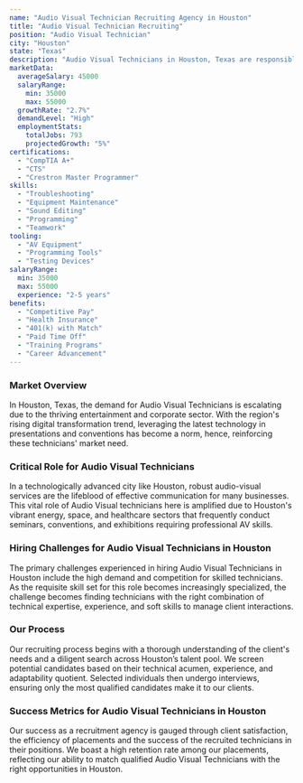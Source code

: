 ```yaml
---
name: "Audio Visual Technician Recruiting Agency in Houston"
title: "Audio Visual Technician Recruiting"
position: "Audio Visual Technician"
city: "Houston"
state: "Texas"
description: "Audio Visual Technicians in Houston, Texas are responsible for setting up, operating, testing and troubleshooting audio and video equipment."
marketData:
  averageSalary: 45000
  salaryRange:
    min: 35000
    max: 55000
  growthRate: "2.7%"
  demandLevel: "High"
  employmentStats:
    totalJobs: 793
    projectedGrowth: "5%"
certifications:
  - "CompTIA A+"
  - "CTS"
  - "Crestron Master Programmer"
skills:
  - "Troubleshooting"
  - "Equipment Maintenance"
  - "Sound Editing"
  - "Programming"
  - "Teamwork"
tooling:
  - "AV Equipment"
  - "Programming Tools"
  - "Testing Devices"
salaryRange:
  min: 35000
  max: 55000
  experience: "2-5 years"
benefits:
  - "Competitive Pay"
  - "Health Insurance"
  - "401(k) with Match"
  - "Paid Time Off"
  - "Training Programs"
  - "Career Advancement"
---
```


### Market Overview
In Houston, Texas, the demand for Audio Visual Technicians is escalating due to the thriving entertainment and corporate sector. With the region's rising digital transformation trend, leveraging the latest technology in presentations and conventions has become a norm, hence, reinforcing these technicians' market need.

### Critical Role for Audio Visual Technicians
In a technologically advanced city like Houston, robust audio-visual services are the lifeblood of effective communication for many businesses. This vital role of Audio Visual technicians here is amplified due to Houston's vibrant energy, space, and healthcare sectors that frequently conduct seminars, conventions, and exhibitions requiring professional AV skills.

### Hiring Challenges for Audio Visual Technicians in Houston
The primary challenges experienced in hiring Audio Visual Technicians in Houston include the high demand and competition for skilled technicians. As the requisite skill set for this role becomes increasingly specialized, the challenge becomes finding technicians with the right combination of technical expertise, experience, and soft skills to manage client interactions.

### Our Process
Our recruiting process begins with a thorough understanding of the client's needs and a diligent search across Houston’s talent pool. We screen potential candidates based on their technical acumen, experience, and adaptability quotient. Selected individuals then undergo interviews, ensuring only the most qualified candidates make it to our clients.

### Success Metrics for Audio Visual Technicians in Houston
Our success as a recruitment agency is gauged through client satisfaction, the efficiency of placements and the success of the recruited technicians in their positions. We boast a high retention rate among our placements, reflecting our ability to match qualified Audio Visual Technicians with the right opportunities in Houston.